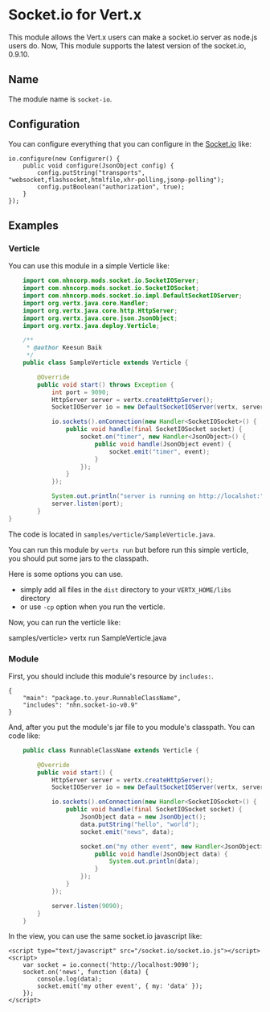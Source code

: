 # Socket.io for Vert.x

This module allows the Vert.x users can make a socket.io server as node.js users do.
Now, This module supports the latest version of the socket.io, 0.9.10.

## Name

The module name is `socket-io`.

## Configuration

You can configure everything that you can configure in the [Socket.io](https://github.com/LearnBoost/Socket.IO/wiki/Configuring-Socket.IO) like:

	io.configure(new Configurer() {
		public void configure(JsonObject config) {
			config.putString("transports", "websocket,flashsocket,htmlfile,xhr-polling,jsonp-polling");
			config.putBoolean("authorization", true);
		}
	});

## Examples

### Verticle

You can use this module in a simple Verticle like:

```java
	import com.nhncorp.mods.socket.io.SocketIOServer;
	import com.nhncorp.mods.socket.io.SocketIOSocket;
	import com.nhncorp.mods.socket.io.impl.DefaultSocketIOServer;
	import org.vertx.java.core.Handler;
	import org.vertx.java.core.http.HttpServer;
	import org.vertx.java.core.json.JsonObject;
	import org.vertx.java.deploy.Verticle;

	/**
	 * @author Keesun Baik
	 */
	public class SampleVerticle extends Verticle {

		@Override
		public void start() throws Exception {
			int port = 9090;
			HttpServer server = vertx.createHttpServer();
			SocketIOServer io = new DefaultSocketIOServer(vertx, server);

			io.sockets().onConnection(new Handler<SocketIOSocket>() {
				public void handle(final SocketIOSocket socket) {
					socket.on("timer", new Handler<JsonObject>() {
						public void handle(JsonObject event) {
							socket.emit("timer", event);
						}
					});
				}
			});

			System.out.println("server is running on http://localshot:" + port);
			server.listen(port);
		}
}
```

The code is located in `samples/verticle/SampleVerticle.java`.

You can run this module by `vertx run` but before run this simple verticle, you should put some jars to the classpath.

Here is some options you can use.
* simply add all files in the `dist` directory to your `VERTX_HOME/libs` directory
* or use `-cp` option when you run the verticle.

Now, you can run the verticle like:

samples/verticle> vertx run SampleVerticle.java

### Module

First, you should include this module's resource by `includes:`.

	{
		"main": "package.to.your.RunnableClassName",
		"includes": "nhn.socket-io-v0.9"
	}

And, after you put the module's jar file to you module's classpath. You can code like:

```java
	public class RunnableClassName extends Verticle {

		@Override
		public void start() {
			HttpServer server = vertx.createHttpServer();
			SocketIOServer io = new DefaultSocketIOServer(vertx, server);

			io.sockets().onConnection(new Handler<SocketIOSocket>() {
				public void handle(final SocketIOSocket socket) {
					JsonObject data = new JsonObject();
					data.putString("hello", "world");
					socket.emit("news", data);

					socket.on("my other event", new Handler<JsonObject>() {
						public void handle(JsonObject data) {
							System.out.println(data);
						}
					});
				}
			});

			server.listen(9090);
		}
	}
```

In the view, you can use the same socket.io javascript like:

	<script type="text/javascript" src="/socket.io/socket.io.js"></script>
	<script>
		var socket = io.connect('http://localhost:9090');
		socket.on('news', function (data) {
			console.log(data);
			socket.emit('my other event', { my: 'data' });
		});
	</script>